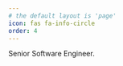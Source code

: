 ```yaml
---
# the default layout is 'page'
icon: fas fa-info-circle
order: 4
---
```


Senior Software Engineer.
